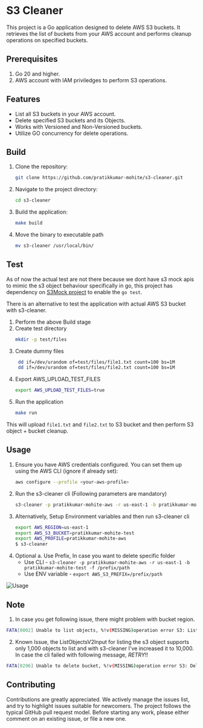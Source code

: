 # S3 Cleaner
This project is a Go application designed to delete AWS S3 buckets.  It retrieves the list of buckets from your AWS account and performs cleanup operations on specified buckets.

## Prerequisites

1. Go 20 and higher.
2. AWS account with IAM priviledges to perform S3 operations.

## Features

- List all S3 buckets in your AWS account.
- Delete specified S3 buckets and its Objects.
- Works with Versioned and Non-Versioned buckets.
- Utilize GO concurrency for delete operations.

## Build

1. Clone the repository:
    ```sh
    git clone https://github.com/pratikkumar-mohite/s3-cleaner.git
    ```
2. Navigate to the project directory:
    ```sh
    cd s3-cleaner
    ```
3. Build the application:
    ```sh
    make build
    ```
4. Move the binary to executable path
    ```sh
    mv s3-cleaner /usr/local/bin/
    ```

## Test
As of now the actual test are not there because we dont have s3 mock apis to mimic the s3 object behaviour specifically in go, this project has dependency on [S3Mock project](https://github.com/pratikkumar-mohite/S3Mock) to enable the `go test`.

There is an alternative to test the application with actual AWS S3 bucket with s3-cleaner.

1. Perform the above Build stage
2. Create test directory
    ```sh
    mkdir -p test/files
    ```
3. Create dummy files
    ```sh
     dd if=/dev/urandom of=test/files/file1.txt count=100 bs=1M
     dd if=/dev/urandom of=test/files/file2.txt count=100 bs=1M
    ```
4. Export AWS_UPLOAD_TEST_FILES
    ```sh
    export AWS_UPLOAD_TEST_FILES=true
    ```
5. Run the application
    ```sh
    make run
    ```
This will upload `file1.txt` and `file2.txt` to S3 bucket and then perform S3 object + bucket cleanup.


## Usage

1. Ensure you have AWS credentials configured. You can set them up using the AWS CLI (ignore if already set):
    ```sh
    aws configure --profile <your-aws-profile>
    ```
2. Run the s3-cleaner cli (Following parameters are mandatory)
    ```sh
    s3-cleaner -p pratikkumar-mohite-aws -r us-east-1 -b pratikkumar-mohite-test
    ```
3. Alternatively, Setup Environment variables and then run s3-cleaner cli
    ```sh
    export AWS_REGION=us-east-1
    export AWS_S3_BUCKET=pratikkumar-mohite-test
    export AWS_PROFILE=pratikkumar-mohite-aws
    $ s3-cleaner
    ```
4. Optional
    a. Use Prefix, In case you want to delete specific folder
    - Use CLI - `s3-cleaner -p pratikkumar-mohite-aws -r us-east-1 -b pratikkumar-mohite-test -f /prefix/path`
    - Use ENV variable - `export AWS_S3_PREFIX=/prefix/path`
    
![Usage](docs/gif/s3-cleaner-usage.gif)

## Note
1. In case you get following issue, there might problem with bucket region.
```sh
FATA[0002] Unable to list objects, %!v(MISSING)operation error S3: ListObjectsV2, https response error StatusCode: 301, RequestID: FJFNV6SB70432CZT, HostID: testB9w==, api error PermanentRedirect: The bucket you are attempting to access must be addressed using the specified endpoint. Please send all future requests to this endpoint.
```
2. Known Issue, the ListObjectsV2Input for listing the s3 object supports only 1,000 objects to list and with s3-cleaner I've increased it to 10,000. In case the cli failed with following message, *RETRY*!!
```sh
FATA[0296] Unable to delete bucket, %!v(MISSING)operation error S3: DeleteBucket, https response error StatusCode: 409, RequestID: 1S2TQ1F50737F6VA, HostID: zUcZVNGhxQtg5EepWlToEuKAEQwsvc7ZQnQn7y7DmhaqOJBiF5EdlJCHGbKxt1mASDD/yukxc+8hLU8cGae4PQyZWICH/nDOCIkKX2aNZ8k=, api error BucketNotEmpty: The bucket you tried to delete is not empty
```

## Contributing

Contributions are greatly appreciated. We actively manage the issues list, and try to highlight issues suitable for newcomers. The project follows the typical GitHub pull request model. Before starting any work, please either comment on an existing issue, or file a new one.